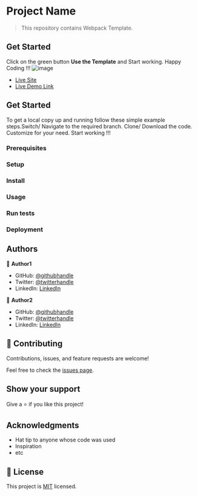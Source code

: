 # Project Name

> This repository contains Webpack Template.


## Get Started
Click on the green button **Use the Template** and Start working. Happy Coding !!!
![image](https://user-images.githubusercontent.com/61361037/161849727-b74bc9e4-768d-4aab-9cb5-3bd6956d4b0c.png)


- [Live Site](http://GITHUB_ID.github.io/...)
- [Live Demo Link](https://www.loom.com/share/...)

## Get Started
To get a local copy up and running follow these simple example steps.Switch/ Navigate to the required branch. Clone/ Download the code. Customize for your need. Start working !!!

### Prerequisites

### Setup

### Install

### Usage

### Run tests

### Deployment



## Authors

👤 **Author1**

- GitHub: [@githubhandle](https://github.com/GITHUB_ID)
- Twitter: [@twitterhandle](https://twitter.com/GITHUB_ID)
- LinkedIn: [LinkedIn](https://linkedin.com/in/GITHUB_ID)

👤 **Author2**

- GitHub: [@githubhandle](https://github.com/githubhandle)
- Twitter: [@twitterhandle](https://twitter.com/twitterhandle)
- LinkedIn: [LinkedIn](https://linkedin.com/in/linkedinhandle)


## 🤝 Contributing

Contributions, issues, and feature requests are welcome!

Feel free to check the [issues page](../../issues/).

## Show your support

Give a ⭐️ if you like this project!

## Acknowledgments

- Hat tip to anyone whose code was used
- Inspiration
- etc

## 📝 License

This project is [MIT](./MIT.md) licensed.
